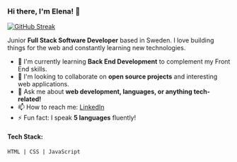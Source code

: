 ### Hi there, I'm Elena! 👋

[![GitHub Streak](https://streak-stats.demolab.com/?user=Enzolita&theme=dark)](https://git.io/streak-stats)


Junior **Full Stack Software Developer** based in Sweden. I love building things for the web and constantly learning new technologies.
- 🌱 I'm currently learning **Back End Development** to complement my Front End skills.
- 👯 I'm looking to collaborate on **open source projects** and interesting web applications.
- 💬 Ask me about **web development, languages, or anything tech-related!**
- 📫 How to reach me: [LinkedIn](https://www.linkedin.com/in/elena-hanna-1b0a971b7/)
- ⚡ Fun fact: I speak **5 languages** fluently!

#### Tech Stack: 
```html
HTML | CSS | JavaScript




